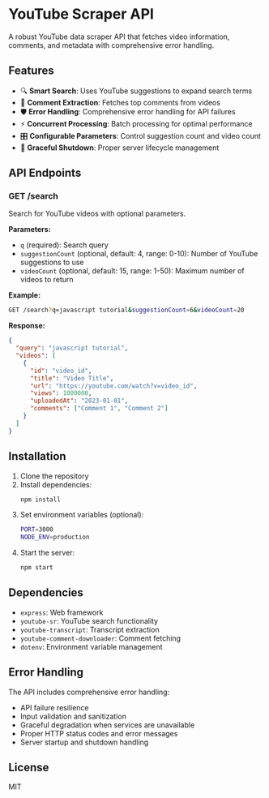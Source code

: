 # YouTube Scraper API

A robust YouTube data scraper API that fetches video information, comments, and metadata with comprehensive error handling.

## Features

- 🔍 **Smart Search**: Uses YouTube suggestions to expand search terms
- 💬 **Comment Extraction**: Fetches top comments from videos
- 🛡️ **Error Handling**: Comprehensive error handling for API failures
- ⚡ **Concurrent Processing**: Batch processing for optimal performance
- 🎛️ **Configurable Parameters**: Control suggestion count and video count
- 🚀 **Graceful Shutdown**: Proper server lifecycle management

## API Endpoints

### GET /search

Search for YouTube videos with optional parameters.

**Parameters:**
- `q` (required): Search query
- `suggestionCount` (optional, default: 4, range: 0-10): Number of YouTube suggestions to use
- `videoCount` (optional, default: 15, range: 1-50): Maximum number of videos to return

**Example:**
```bash
GET /search?q=javascript tutorial&suggestionCount=6&videoCount=20
```

**Response:**
```json
{
  "query": "javascript tutorial",
  "videos": [
    {
      "id": "video_id",
      "title": "Video Title",
      "url": "https://youtube.com/watch?v=video_id",
      "views": 1000000,
      "uploadedAt": "2023-01-01",
      "comments": ["Comment 1", "Comment 2"]
    }
  ]
}
```

## Installation

1. Clone the repository
2. Install dependencies:
   ```bash
   npm install
   ```
3. Set environment variables (optional):
   ```bash
   PORT=3000
   NODE_ENV=production
   ```
4. Start the server:
   ```bash
   npm start
   ```

## Dependencies

- `express`: Web framework
- `youtube-sr`: YouTube search functionality
- `youtube-transcript`: Transcript extraction
- `youtube-comment-downloader`: Comment fetching
- `dotenv`: Environment variable management

## Error Handling

The API includes comprehensive error handling:
- API failure resilience
- Input validation and sanitization
- Graceful degradation when services are unavailable
- Proper HTTP status codes and error messages
- Server startup and shutdown handling

## License

MIT

